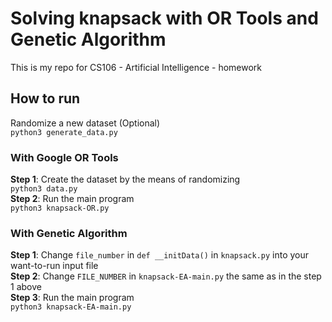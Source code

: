 # Solving knapsack with OR Tools and Genetic Algorithm
This is my repo for CS106 - Artificial Intelligence - homework   

## How to run 
Randomize a new dataset (Optional)     
`python3 generate_data.py`     
### With Google OR Tools
**Step 1**: Create the dataset by the means of randomizing    
`python3 data.py`     
**Step 2**: Run the main program    
`python3 knapsack-OR.py`    
### With Genetic Algorithm
**Step 1**: Change `file_number` in `def __initData()` in `knapsack.py` into your want-to-run input file    
**Step 2**: Change `FILE_NUMBER` in `knapsack-EA-main.py` the same as in the step 1 above    
**Step 3**: Run the main program   
`python3 knapsack-EA-main.py`
